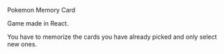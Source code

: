 Pokemon Memory Card

Game made in React. 

You have to memorize the cards you have already picked and only select new ones.